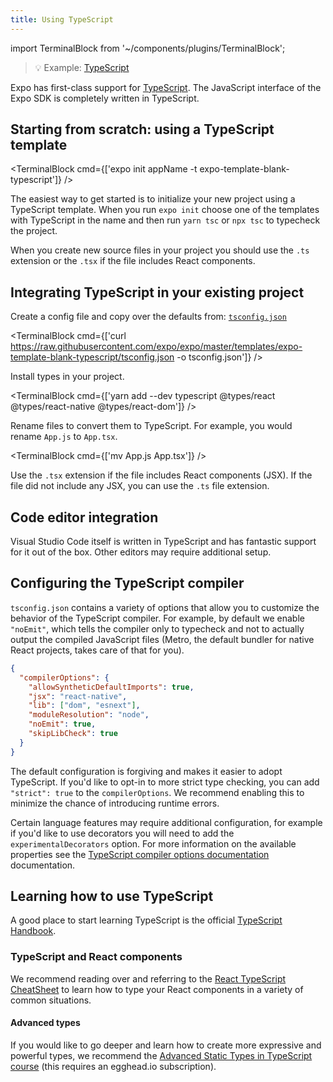 ```yaml
---
title: Using TypeScript
---
```


import TerminalBlock from '~/components/plugins/TerminalBlock';

> 💡 Example: [TypeScript](https://github.com/expo/examples/tree/master/with-typescript)

Expo has first-class support for [TypeScript](https://www.typescriptlang.org/). The JavaScript interface of the Expo SDK is completely written in TypeScript.

## Starting from scratch: using a TypeScript template

<TerminalBlock cmd={['expo init appName -t expo-template-blank-typescript']} />

The easiest way to get started is to initialize your new project using a TypeScript template. When you run `expo init` choose one of the templates with TypeScript in the name and then run `yarn tsc` or `npx tsc` to typecheck the project.

When you create new source files in your project you should use the `.ts` extension or the `.tsx` if the file includes React components.

## Integrating TypeScript in your existing project

Create a config file and copy over the defaults from: [`tsconfig.json`](https://github.com/expo/expo/blob/master/templates/expo-template-blank-typescript/tsconfig.json)

<TerminalBlock cmd={['curl https://raw.githubusercontent.com/expo/expo/master/templates/expo-template-blank-typescript/tsconfig.json -o tsconfig.json']} />

Install types in your project.

<TerminalBlock cmd={['yarn add --dev typescript @types/react @types/react-native @types/react-dom']} />

Rename files to convert them to TypeScript. For example, you would rename `App.js` to `App.tsx`.

<TerminalBlock cmd={['mv App.js App.tsx']} />

Use the `.tsx` extension if the file includes React components (JSX). If the file did not include any JSX, you can use the `.ts` file extension.

## Code editor integration

Visual Studio Code itself is written in TypeScript and has fantastic support for it out of the box. Other editors may require additional setup.

## Configuring the TypeScript compiler

`tsconfig.json` contains a variety of options that allow you to customize the behavior of the TypeScript compiler. For example, by default we enable `"noEmit"`, which tells the compiler only to typecheck and not to actually output the compiled JavaScript files (Metro, the default bundler for native React projects, takes care of that for you).

```json
{
  "compilerOptions": {
    "allowSyntheticDefaultImports": true,
    "jsx": "react-native",
    "lib": ["dom", "esnext"],
    "moduleResolution": "node",
    "noEmit": true,
    "skipLibCheck": true
  }
}
```

The default configuration is forgiving and makes it easier to adopt TypeScript. If you'd like to opt-in to more strict type checking, you can add `"strict": true` to the `compilerOptions`. We recommend enabling this to minimize the chance of introducing runtime errors.

Certain language features may require additional configuration, for example if you'd like to use decorators you will need to add the `experimentalDecorators` option. For more information on the available properties see the [TypeScript compiler options documentation](https://www.typescriptlang.org/docs/handbook/compiler-options.html) documentation.

## Learning how to use TypeScript

A good place to start learning TypeScript is the official [TypeScript Handbook](https://www.typescriptlang.org/docs/handbook/basic-types.html).

### TypeScript and React components

We recommend reading over and referring to the [React TypeScript CheatSheet](https://github.com/typescript-cheatsheets/react-typescript-cheatsheet) to learn how to type your React components in a variety of common situations.

#### Advanced types

If you would like to go deeper and learn how to create more expressive and powerful types, we recommend the [Advanced Static Types in TypeScript course](https://egghead.io/courses/advanced-static-types-in-typescript) (this requires an egghead.io subscription).
